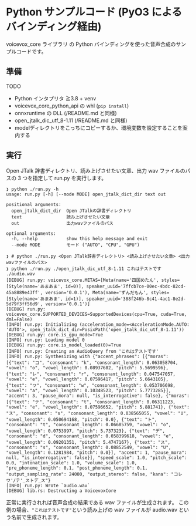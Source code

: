 # Python サンプルコード (PyO3 によるバインディング経由)

voicevox_core ライブラリ の Python バインディングを使った音声合成のサンプルコードです。

## 準備

TODO

- Python インタプリタ ≧3.8 + venv
- voicevox_core_python_api の whl (`pip install`)
- onnxruntime の DLL (/README.md と同様)
- open_jtalk_dic_utf_8-1.11 (/README.md と同様)
- modelディレクトリをこっちにコピーするか、環境変数を設定することを案内する

## 実行

Open JTalk 辞書ディレクトリ、読み上げさせたい文章、出力 wav ファイルのパスの 3 つを指定して run.py を実行します。

```console
❯ python ./run.py -h
usage: run.py [-h] [--mode MODE] open_jtalk_dict_dir text out

positional arguments:
  open_jtalk_dict_dir  Open JTalkの辞書ディレクトリ
  text                 読み上げさせたい文章
  out                  出力wavファイルのパス

optional arguments:
  -h, --help           show this help message and exit
  --mode MODE          モード ("AUTO", "CPU", "GPU")
```

```console
❯ # python ./run.py <Open JTalk辞書ディレクトリ> <読み上げさせたい文章> <出力wavファイルのパス>
❯ python ./run.py ./open_jtalk_dic_utf_8-1.11 これはテストです ./audio.wav
[DEBUG] run.py: voicevox_core.METAS=[Meta(name='四国めたん', styles=[Style(name='あまあま', id=0)], speaker_uuid='7ffcb7ce-00ec-4bdc-82cd-45a8889e43ff', version='0.0.1'), Meta(name='ずんだもん', styles=[Style(name='あまあま', id=1)], speaker_uuid='388f246b-8c41-4ac1-8e2d-5d79f3ff56d9', version='0.0.1')]
[DEBUG] run.py: voicevox_core.SUPPORTED_DEVICES=SupportedDevices(cpu=True, cuda=True, dml=False)
[INFO] run.py: Initializing (acceleration_mode=<AccelerationMode.AUTO: 'AUTO'>, open_jtalk_dict_dir=PosixPath('open_jtalk_dic_utf_8-1.11'))
[DEBUG] run.py: core.is_gpu_mode=True
[INFO] run.py: Loading model 0
[DEBUG] run.py: core.is_model_loaded(0)=True
[INFO] run.py: Creating an AudioQuery from 'これはテストです'
[INFO] run.py: Synthesizing with {"accent_phrases": [{"moras": [{"text": "コ", "consonant": "k", "consonant_length": 0.063058704, "vowel": "o", "vowel_length": 0.08937682, "pitch": 5.5699596}, {"text": "レ", "consonant": "r", "consonant_length": 0.047547057, "vowel": "e", "vowel_length": 0.07596417, "pitch": 5.6643105}, {"text": "ワ", "consonant": "w", "consonant_length": 0.053706698, "vowel": "a", "vowel_length": 0.10348523, "pitch": 5.7773285}], "accent": 3, "pause_mora": null, "is_interrogative": false}, {"moras": [{"text": "テ", "consonant": "t", "consonant_length": 0.06311223, "vowel": "e", "vowel_length": 0.07596652, "pitch": 5.881741}, {"text": "ス", "consonant": "s", "consonant_length": 0.038565055, "vowel": "U", "vowel_length": 0.050694168, "pitch": 0.0}, {"text": "ト", "consonant": "t", "consonant_length": 0.06685759, "vowel": "o", "vowel_length": 0.0753997, "pitch": 5.737323}, {"text": "デ", "consonant": "d", "consonant_length": 0.058399618, "vowel": "e", "vowel_length": 0.09201351, "pitch": 5.4747167}, {"text": "ス", "consonant": "s", "consonant_length": 0.08852549, "vowel": "U", "vowel_length": 0.1281984, "pitch": 0.0}], "accent": 1, "pause_mora": null, "is_interrogative": false}], "speed_scale": 1.0, "pitch_scale": 0.0, "intonation_scale": 1.0, "volume_scale": 1.0, "pre_phoneme_length": 0.1, "post_phoneme_length": 0.1, "output_sampling_rate": 24000, "output_stereo": false, "kana": "コレワ'/テ'_ストデ_ス"}
[INFO] run.py: Wrote `audio.wav`
[DEBUG] lib.rs: Destructing a VoicevoxCore
```

正常に実行されれば音声合成の結果である wav ファイルが生成されます。
この例の場合、`"これはテストです"`という読み上げの wav ファイルが audio.wav という名前で生成されます。

